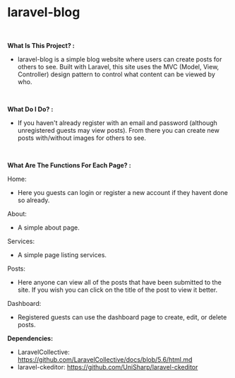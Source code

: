 # laravel-blog

<br>

**What Is This Project? :**

- laravel-blog is a simple blog website where users can create posts for others to see. Built with Laravel, this site uses the MVC (Model, View, Controller) design pattern to control what content can be viewed by who.
<br>

**What Do I Do? :**

- If you haven't already register with an email and password (although unregistered guests may view posts). From there you can create new posts with/without images for others to see.

<br>

**What Are The Functions For Each Page? :**

Home:

- Here you guests can login or register a new account if they havent done so already.

About:

- A simple about page.

Services:

- A simple page listing services.

Posts:

- Here anyone can view all of the posts that have been submitted to the site. If you wish you can click on the title of the post to view it better.

Dashboard:

- Registered guests can use the dashboard page to create, edit, or delete posts.

**Dependencies:**

- LaravelCollective: https://github.com/LaravelCollective/docs/blob/5.6/html.md
- laravel-ckeditor: https://github.com/UniSharp/laravel-ckeditor
